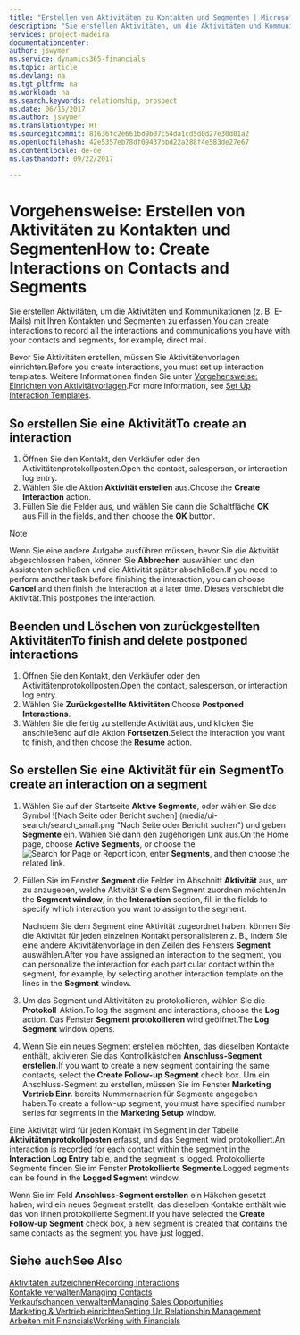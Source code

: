 ```yaml
---
title: "Erstellen von Aktivitäten zu Kontakten und Segmenten | Microsoft Docs"
description: "Sie erstellen Aktivitäten, um die Aktivitäten und Kommunikationen (z. B. E-Mails) mit Ihren Kontakten und Segmenten in Financials zu erfassen."
services: project-madeira
documentationcenter: 
author: jswymer
ms.service: dynamics365-financials
ms.topic: article
ms.devlang: na
ms.tgt_pltfrm: na
ms.workload: na
ms.search.keywords: relationship, prospect
ms.date: 06/15/2017
ms.author: jswymer
ms.translationtype: HT
ms.sourcegitcommit: 81636fc2e661bd9b07c54da1cd5d0d27e30d01a2
ms.openlocfilehash: 42e5357eb78df09437bbd22a288f4e583de27e67
ms.contentlocale: de-de
ms.lasthandoff: 09/22/2017

---
```

# <a name="how-to-create-interactions-on-contacts-and-segments"></a><span data-ttu-id="e0c6e-103">Vorgehensweise: Erstellen von Aktivitäten zu Kontakten und Segmenten</span><span class="sxs-lookup"><span data-stu-id="e0c6e-103">How to: Create Interactions on Contacts and Segments</span></span>
<span data-ttu-id="e0c6e-104">Sie erstellen Aktivitäten, um die Aktivitäten und Kommunikationen (z. B. E-Mails) mit Ihren Kontakten und Segmenten zu erfassen.</span><span class="sxs-lookup"><span data-stu-id="e0c6e-104">You can create interactions to record all the interactions and communications you have with your contacts and segments, for example, direct mail.</span></span>

<span data-ttu-id="e0c6e-105">Bevor Sie Aktivitäten erstellen, müssen Sie Aktivitätenvorlagen einrichten.</span><span class="sxs-lookup"><span data-stu-id="e0c6e-105">Before you create interactions, you must set up interaction templates.</span></span> <span data-ttu-id="e0c6e-106">Weitere Informationen finden Sie unter [Vorgehensweise: Einrichten von Aktivitätvorlagen](marketing-interactions.md).</span><span class="sxs-lookup"><span data-stu-id="e0c6e-106">For more information, see  [Set Up Interaction Templates](marketing-interactions.md).</span></span>

## <a name="to-create-an-interaction"></a><span data-ttu-id="e0c6e-107">So erstellen Sie eine Aktivität</span><span class="sxs-lookup"><span data-stu-id="e0c6e-107">To create an interaction</span></span>
1. <span data-ttu-id="e0c6e-108">Öffnen Sie den Kontakt, den Verkäufer oder den Aktivitätenprotokollposten.</span><span class="sxs-lookup"><span data-stu-id="e0c6e-108">Open the contact, salesperson, or interaction log entry.</span></span>
2. <span data-ttu-id="e0c6e-109">Wählen Sie die Aktion **Aktivität erstellen** aus.</span><span class="sxs-lookup"><span data-stu-id="e0c6e-109">Choose the **Create Interaction** action.</span></span>
3. <span data-ttu-id="e0c6e-110">Füllen Sie die Felder aus, und wählen Sie dann die Schaltfläche **OK** aus.</span><span class="sxs-lookup"><span data-stu-id="e0c6e-110">Fill in the fields, and then choose the **OK** button.</span></span>

> [!NOTE]  
>   <span data-ttu-id="e0c6e-111">Wenn Sie eine andere Aufgabe ausführen müssen, bevor Sie die Aktivität abgeschlossen haben, können Sie **Abbrechen** auswählen und den Assistenten schließen und die Aktivität später abschließen.</span><span class="sxs-lookup"><span data-stu-id="e0c6e-111">If you need to perform another task before finishing the interaction, you can choose **Cancel** and then finish the interaction at a later time.</span></span> <span data-ttu-id="e0c6e-112">Dieses verschiebt die Aktivität.</span><span class="sxs-lookup"><span data-stu-id="e0c6e-112">This postpones the interaction.</span></span>

## <a name="to-finish-and-delete-postponed-interactions"></a><span data-ttu-id="e0c6e-113">Beenden und Löschen von zurückgestellten Aktivitäten</span><span class="sxs-lookup"><span data-stu-id="e0c6e-113">To finish and delete postponed interactions</span></span>
1. <span data-ttu-id="e0c6e-114">Öffnen Sie den Kontakt, den Verkäufer oder den Aktivitätenprotokollposten.</span><span class="sxs-lookup"><span data-stu-id="e0c6e-114">Open the contact, salesperson, or interaction log entry.</span></span>
2. <span data-ttu-id="e0c6e-115">Wählen Sie **Zurückgestellte Aktivitäten**.</span><span class="sxs-lookup"><span data-stu-id="e0c6e-115">Choose **Postponed Interactions**.</span></span>
3. <span data-ttu-id="e0c6e-116">Wählen Sie die fertig zu stellende Aktivität aus, und klicken Sie anschließend auf die Aktion **Fortsetzen**.</span><span class="sxs-lookup"><span data-stu-id="e0c6e-116">Select the interaction you want to finish, and then choose the **Resume** action.</span></span>

## <a name="to-create-an-interaction-on-a-segment"></a><span data-ttu-id="e0c6e-117">So erstellen Sie eine Aktivität für ein Segment</span><span class="sxs-lookup"><span data-stu-id="e0c6e-117">To create an interaction on a segment</span></span>
1. <span data-ttu-id="e0c6e-118">Wählen Sie auf der Startseite **Aktive Segmente**, oder wählen Sie  das Symbol ![Nach Seite oder Bericht suchen] (media/ui-search/search_small.png "Nach Seite oder Bericht suchen") und geben **Segmente** ein. Wählen Sie dann den zugehörigen Link aus.</span><span class="sxs-lookup"><span data-stu-id="e0c6e-118">On the Home page, choose **Active Segments**, or choose the ![Search for Page or Report](media/ui-search/search_small.png "Search for Page or Report icon") icon, enter **Segments**, and then choose the related link.</span></span>
2. <span data-ttu-id="e0c6e-119">Füllen Sie im Fenster **Segment** die Felder im Abschnitt **Aktivität** aus, um zu anzugeben, welche Aktivität Sie dem Segment zuordnen möchten.</span><span class="sxs-lookup"><span data-stu-id="e0c6e-119">In the **Segment window**, in the **Interaction** section, fill in the fields to specify which interaction you want to assign to the segment.</span></span>

    <span data-ttu-id="e0c6e-120">Nachdem Sie dem Segment eine Aktivität zugeordnet haben, können Sie die Aktivität für jeden einzelnen Kontakt personalisieren z. B., indem Sie eine andere Aktivitätenvorlage in den Zeilen des Fensters **Segment** auswählen.</span><span class="sxs-lookup"><span data-stu-id="e0c6e-120">After you have assigned an interaction to the segment, you can personalize the interaction for each particular contact within the segment, for example, by selecting another interaction template on the lines in the **Segment** window.</span></span>  
3. <span data-ttu-id="e0c6e-121">Um das Segment und Aktivitäten zu protokollieren, wählen Sie die **Protokoll**-Aktion.</span><span class="sxs-lookup"><span data-stu-id="e0c6e-121">To log the segment and interactions, choose the **Log** action.</span></span> <span data-ttu-id="e0c6e-122">Das Fenster **Segment protokollieren** wird geöffnet.</span><span class="sxs-lookup"><span data-stu-id="e0c6e-122">The **Log Segment** window opens.</span></span>
4. <span data-ttu-id="e0c6e-123">Wenn Sie ein neues Segment erstellen möchten, das dieselben Kontakte enthält, aktivieren Sie das Kontrollkästchen **Anschluss-Segment erstellen**.</span><span class="sxs-lookup"><span data-stu-id="e0c6e-123">If you want to create a new segment containing the same contacts, select the **Create Follow-up Segment** check box.</span></span> <span data-ttu-id="e0c6e-124">Um ein Anschluss-Segment zu erstellen, müssen Sie im Fenster **Marketing Vertrieb Einr.** bereits Nummernserien für Segmente angegeben haben.</span><span class="sxs-lookup"><span data-stu-id="e0c6e-124">To create a follow-up segment, you must have specified number series for segments in the **Marketing Setup** window.</span></span>

<span data-ttu-id="e0c6e-125">Eine Aktivität wird für jeden Kontakt im Segment in der Tabelle **Aktivitätenprotokollposten** erfasst, und das Segment wird protokolliert.</span><span class="sxs-lookup"><span data-stu-id="e0c6e-125">An interaction is recorded for each contact within the segment in the **Interaction Log Entry** table, and the segment is logged.</span></span> <span data-ttu-id="e0c6e-126">Protokollierte Segmente finden Sie im Fenster **Protokollierte Segmente**.</span><span class="sxs-lookup"><span data-stu-id="e0c6e-126">Logged segments can be found in the **Logged Segment** window.</span></span>

<span data-ttu-id="e0c6e-127">Wenn Sie im Feld **Anschluss-Segment erstellen** ein Häkchen gesetzt haben, wird ein neues Segment erstellt, das dieselben Kontakte enthält wie das von Ihnen protokollierte Segment.</span><span class="sxs-lookup"><span data-stu-id="e0c6e-127">If you have selected the **Create Follow-up Segment** check box, a new segment is created that contains the same contacts as the segment you have just logged.</span></span>

## <a name="see-also"></a><span data-ttu-id="e0c6e-128">Siehe auch</span><span class="sxs-lookup"><span data-stu-id="e0c6e-128">See Also</span></span>
[<span data-ttu-id="e0c6e-129">Aktivitäten aufzeichnen</span><span class="sxs-lookup"><span data-stu-id="e0c6e-129">Recording Interactions</span></span>](marketing-interactions.md)  
[<span data-ttu-id="e0c6e-130">Kontakte verwalten</span><span class="sxs-lookup"><span data-stu-id="e0c6e-130">Managing Contacts</span></span>](marketing-contacts.md)  
[<span data-ttu-id="e0c6e-131">Verkaufschancen verwalten</span><span class="sxs-lookup"><span data-stu-id="e0c6e-131">Managing Sales Opportunities</span></span>](marketing-manage-sales-opportunities.md)  
[<span data-ttu-id="e0c6e-132">Marketing & Vertrieb einrichten</span><span class="sxs-lookup"><span data-stu-id="e0c6e-132">Setting Up Relationship Management</span></span>](marketing-setup-marketing.md)  
[<span data-ttu-id="e0c6e-133">Arbeiten mit Financials</span><span class="sxs-lookup"><span data-stu-id="e0c6e-133">Working with Financials</span></span>](ui-work-product.md)

